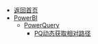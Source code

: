 - [返回首页](/)
- [PowerBI](PowerBI/)
  - [PowerQuery](PowerBI/PowerQuery/)
    - [PQ动态获取相对路径](PowerBI/PowerQuery/PQ动态获取相对路径.md)
